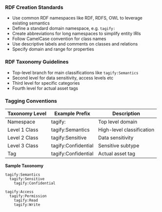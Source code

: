 ### RDF Creation Standards

- Use common RDF namespaces like RDF, RDFS, OWL to leverage existing semantics
- Define a standard domain namespace, e.g. `tagify:`
- Create abbreviations for long namespaces to simplify entity IRIs
- Follow CamelCase convention for class names
- Use descriptive labels and comments on classes and relations
- Specify domain and range for properties

###  RDF Taxonomy Guidelines

- Top-level branch for main classifications like `tagify:Semantics`
- Second level for data sensitivity, access levels etc
- Third level for specific categories
- Fourth level for actual asset tags

###  Tagging Conventions

| Taxonomy Level | Example Prefix | Description |
|--|--|--| 
| Namespace | tagify: | Top level domain |   
| Level 1 Class | tagify:Semantics | High-level classification |
| Level 2 Class | tagify:Sensitive | Data sensitivity |
| Level 3 Class |  tagify:Confidential | Sensitive subtype |
| Tag | tagify:Confidential | Actual asset tag |

**Sample Taxonomy**

```
tagify:Semantics
  tagify:Sensitive
    tagify:Confidential
  
tagify:Access
  tagify:Permission
    tagify:Read
    tagify:Write
```  